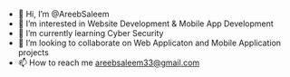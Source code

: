 - 👋 Hi, I’m @AreebSaleem
- 👀 I’m interested in Website Development & Mobile App Development
- 🌱 I’m currently learning Cyber Security
- 💞️ I’m looking to collaborate on Web Applicaton and Mobile Application projects
- 📫 How to reach me areebsaleem33@gmail.com

<!---
AreebSaleem/AreebSaleem is a ✨ special ✨ repository because its `README.md` (this file) appears on your GitHub profile.
You can click the Preview link to take a look at your changes.
--->
